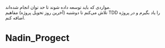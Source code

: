 مواردی که باید توسعه داده شوند تا حد توان انجام شده‌اند.  
تلاش می‌کنم تا دوشنبه (آخرین روز تحویل پروژه) مفاهیم TDD را یاد بگیرم و در پروژه اضافه کنم.
# Nadin_Progect
